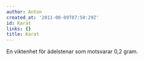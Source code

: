 ```yaml
---
author: Anton
created_at: '2011-08-09T07:50:29Z'
id: Karat
links: {}
title: Karat
---
```


En viktenhet för ädelstenar som motsvarar 0,2 gram.
